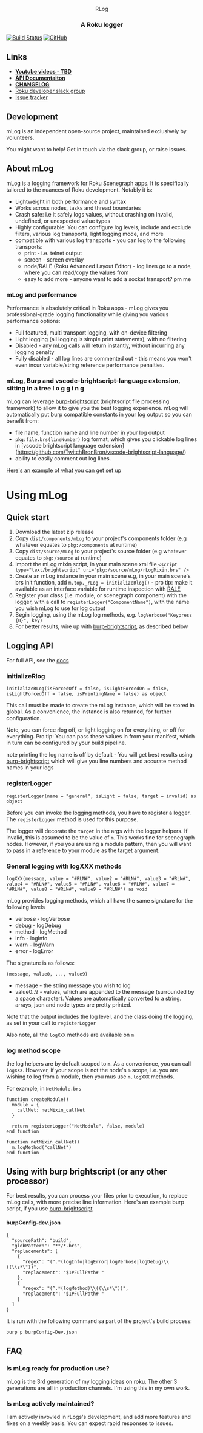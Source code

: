 <p align="center">
  <!--<img src="images/logo.png" alt="mLog logo" width="200" height="200"/>-->
  RLog
</p>
<h3 align="center">
A Roku logger
</h3>

[![Build Status](https://travis-ci.org/georgejecook/mLog.svg?branch=master)](https://travis-ci.org/georgejecook/mLog)
[![GitHub](https://img.shields.io/github/release/georgejecook/mLog.svg?style=flat-square)](https://github.com/georgejecook/mLog/releases) 

## Links
 - **[Youtube videos - TBD]()**
 - **[API Documentaiton](https://georgejecook.github.io/mLog)**
 - **[CHANGELOG](CHANGELOG.md)**
 - [Roku developer slack group](https://join.slack.com/t/rokudevelopers/shared_invite/enQtMzgyODg0ODY0NDM5LTc2ZDdhZWI2MDBmYjcwYTk5MmE1MTYwMTA2NGVjZmJiNWM4ZWY2MjY1MDY0MmViNmQ1ZWRmMWUzYTVhNzJiY2M)
 - [Issue tracker](https://github.com/georgejecook/mLog/issues)

## Development

mLog is an independent open-source project, maintained exclusively by volunteers.

You might want to help! Get in touch via the slack group, or raise issues.

## About mLog

mLog is a logging framework for Roku Scenegraph apps. It is specifically tailored to the nuances of Roku development. Notably it is:

 - Lightweight in both performance and syntax
 - Works across nodes, tasks and thread boundaries
 - Crash safe: i.e it safely logs values, without crashing on invalid, undefined, or unexpected value types
 - Highly configurable: You can configure log levels, include and exclude filters, various log transports, light logging mode, and more
 - compatible with various log transports - you can log to the following transports:
   - print - i.e. telnet output
   - screen - screen overlay
   - node/RALE (Roku Advanced Layout Editor) - log lines go to a node, where you can read/copy the values from
   - easy to add more - anyone want to add a socket transport? pm me

### mLog and performance

Performance is absolutely critical in Roku apps - mLog gives you professional-grade logging functionality while giving you various performance options:

 - Full featured, multi transport logging, with on-device filtering
 - Light logging (all logging is simple print statements), with no filtering
 - Disabled - any mLog calls will return instantly, without incurring any logging penalty
 - Fully disabled - all log lines are commented out - this means you won't even incur variable/string reference performance penalties.

### mLog, Burp and vscode-brightscript-language extension, sitting in a tree l o g g i n g

 mLog can leverage [burp-brightscript](https://github.com/georgejecook/burp) (brightscript file processing framework) to allow it to give you the best logging experience. mLog will automatically put burp compatible constants in your log output so you can benefit from:

  - file name, function name and line number in your log output
  - `pkg:file.brs(lineNumber)` log format, which gives you clickable log lines in [vscode brightscript language extension] (https://github.com/TwitchBronBron/vscode-brightscript-language/)
  - ability to easily comment out log lines.

[Here's an example of what you can get set up](https://imgur.com/GcUK9iO)

# Using mLog

## Quick start

 1. Download the latest zip release
 1. Copy `dist/components/mLog` to your project's components folder (e.g whatever equates to `pkg:/components` at runtime)
 1. Copy `dist/source/mLog` to your project's source folder (e.g whatever equates to `pkg:/source` at runtime)
 1. Import the mLog mixin script, in your main scene xml file `<script type="text/brightscript" uri="pkg:/source/mLog/rLogMixin.brs" />`
 1. Create an mLog instance in your main scene e.g, in your main scene's brs init function, add `m.top._rLog = initializeRlog()` - pro tip: make it available as an interface variable for runtime inspection with [RALE](https://sdkdocs.roku.com/display/sdkdoc/Roku+Advanced+Layout+Editor)
 1. Register your class (i.e. module, or scenegraph component) with the logger, with a call to `registerLogger("ComponentName")`, with the name you wish mLog to use for log output
 1. Begin logging, using the mLog log methods, e.g. `logVerbose("Keypress {0}", key)`
 1. For better results, wire up with [burp-brightscript](https://github.com/georgejecook/burp), as described below
## Logging API

For full API, see the [docs](https://georgejecook.github.io/mLog)

### initializeRlog

`initializeRLog(isForcedOff = false, isLightForcedOn = false, isLightForcedOff = false, isPrintingName = false) as object`

This call must be made to create the mLog instance, which will be stored in global. As a convenience, the instance is also returned, for further configuration.

Note, you can force rlog off, or light logging on for everything, or off for everything. Pro tip: You can pass these values in from your manifest, which in turn can be configured by your build pipeline.

note printing the log name is off by default - You will get best results using [burp-brightscript](https://github.com/georgejecook/burp) which will give you line numbers and accurate method names in your logs

### registerLogger

`registerLogger(name = "general", isLight = false, target = invalid) as object`

Before you can invoke the logging methods, you have to register a logger. The `registerLogger` method is used for this purpose.

The logger will decorate the `target` in the args with the logger helpers. If invalid, this is assumed to be the value of `m`. This works fine for scenegraph nodes. However, if you you are using a module pattern, then you will want to pass in a reference to your module as the target argument. 

### General logging with logXXX methods

`logXXX(message, value = "#RLN#", value2 = "#RLN#", value3 = "#RLN#", value4 = "#RLN#", value5 = "#RLN#", value6 = "#RLN#", value7 = "#RLN#", value8 = "#RLN#", value9 = "#RLN#") as void`

mLog provides logging methods, which all have the same signature for the following levels

 - verbose - logVerbose
 - debug - logDebug
 - method - logMethod
 - info - logInfo
 - warn - logWarn
 - error  - logError

 The signature is as follows:

 `(message, value0, ..., value9)`

- message - the string message you wish to log
- value0..9 - values, which are appended to the message (surrounded by a space character). Values are automatically converted to a string. arrays, json and node types are pretty printed.

Note that the output includes the log level, and the class doing the logging, as set in your call to `registerLogger`

Also note, all the `logXXX` methods are available on `m`

### log method scope

the log helpers are by defualt scoped to `m`. As a convenience, you can call `logXXX`. However, if your scope is not the node's `m` scope, i.e. you are wishing to log from a module, then you mus use `m.logXXX` methods.

For example, in `NetModule.brs`

```
function createModule()
  module = {
    callNet: netMixin_callNet
  }

  return registerLogger("NetModule", false, module)
end function

function netMixin_callNet()
  m.logMethod("callNet")
end function
```


## Using with burp brightscript (or any other processor)

For best results, you can process your files prior to execution, to replace mLog calls, with more precise line information. Here's an example burp script, if you use [burp-brightscript](https://github.com/georgejecook/burp)

#### burpConfig-dev.json
```
{
  "sourcePath": "build",
  "globPattern": "**/*.brs",
  "replacements": [
    {
      "regex": "(^.*(logInfo|logError|logVerbose|logDebug)\\((\\s*\"))",
      "replacement": "$1#FullPath# "
    },
    {
      "regex": "(^.*(logMethod)\\((\\s*\"))",
      "replacement": "$1#FullPath# "
    }
  ]
}
```

It is run with the following command sa part of the project's build process:

```
burp p burpConfig-Dev.json
```

## FAQ
### Is mLog ready for production use?
mLog is the 3rd generation of my logging ideas on roku. The other 3 generations are all in production channels. I'm using this in my own work.

### Is mLog actively maintained?
I am actively invovled in rLogs's development, and add more features and fixes on a weekly basis. You can expect rapid responses to issues.

